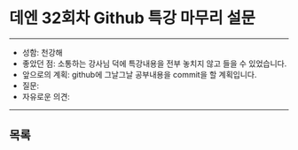 # 데엔 32회차 Github 특강 마무리 설문
---
- 성함: 천강해
- 좋았던 점: 소통하는 강사님 덕에 특강내용을 전부 놓치지 않고 들을 수 있었습니다.
- 앞으로의 계획: github에 그날그날 공부내용을 commit을 할 계획입니다.
- 질문: 
- 자유로운 의견:
----
## 목록
